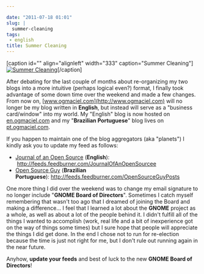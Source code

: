 ```yaml
---

date: "2011-07-18 01:01"
slug: |
  summer-cleaning
tags:
 - english
title: Summer Cleaning
---
```


\[caption id="" align="alignleft" width="333" caption="Summer
Cleaning"\][![Summer
Cleaning](http://farm5.static.flickr.com/4098/4950442535_3d0e9a7b7d_d.jpg)](http://www.flickr.com/photos/ladymixy-uk/4950442535/)\[/caption\]

After debating for the last couple of months about re-organizing my two
blogs into a more intuitive (perhaps logical even?) format, I finally
took advantage of some down time over the weekend and made a few
changes. From now on, [www.ogmaciel.com](http://www.ogmaciel.com) will
no longer be my blog written in **English**, but instead will serve as a
"business card/window" into my world. My "English" blog is now hosted on
[en.ogmaciel.com](http://en.ogmaciel.com) and my "**Brazilian
Portuguese**\" blog lives on [pt.ogmaciel.com](http://pt.ogmaciel.com).

If you happen to maintain one of the blog aggregators (aka "planets") I
kindly ask you to update my feed as follows:

-   [Journal of an Open Source](http://en.ogmaciel.com) (**English**):
     <http://feeds.feedburner.com/JournalOfAnOpenSourcee>
-   [Open Source Guy](http://pt.ogmaciel.com) (**Brazilian
    Portuguese**): <http://feeds.feedburner.com/OpenSourceGuyPosts>

One more thing I did over the weekend was to change my email signature
to no longer include "**GNOME Board of Directors**". Sometimes I catch
myself remembering that wasn't too ago that I dreamed of joining the
Board and making a difference... I feel that I learned a lot about the
**GNOME** project as a whole, as well as about a lot of the people
behind it. I didn't fulfill all of the things I wanted to accomplish
(work, real life and a bit of inexperience got on the way of things some
times) but I sure hope that people will appreciate the things I did get
done. In the end I chose not to run for re-election because the time is
just not right for me, but I don't rule out running again in the near
future.

Anyhow, **update your feeds** and best of luck to the new **GNOME Board
of Directors**!
